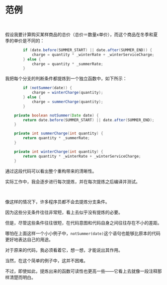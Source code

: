 # 范例

<br>

假设我要计算购买某样商品的总价（总价＝数量x单价），而这个商品在冬季和夏季的单价是不同的：

```java
        if (date.before(SUMMER_START) || date.after(SUMMER_END)) {
            charge = quantity * _winterRate + _winterServiceCharge;
        } else {
            charge = quantity * _summerRate;
        }
```

我把每个分支的判断条件都提炼到一个独立函数中，如下所示：

```java
        if (notSummer(date)) {
            charge = winterCharge(quantity);
        } else {
            charge = summerCharge(quantity);
        }

    private boolean notSummer(Date date) {
        return date.before(SUMMER_START) || date.after(SUMMER_END);
    }

    private int summerCharge(int quantity) {
        return quantity * _summerRate;
    }

    private int winterCharge(int quantity) {
        return quantity * _winterRate + _winterServiceCharge;
    }
```

通过这段代码可以看出整个重构带来的清晰性。

实际工作中，我会逐步进行每次提炼，并在每次提炼之后编译并测试。

<br>

像这样的情况下，许多程序员都不会去提炼分支条件。

因为这些分支条件往往非常短，看上去似乎没有提炼的必要。

但是，尽管这些条件往往很短，在代码意图和代码自身之间往往存在不小的差距。

哪怕在上面这样一个小小例子中，`notSummer(date)`这个语句也能够比原本的代码更好地表达自己的用途。

对于原来的代码，我必须看着它，想一想，才能说出其作用。

当然，在这个简单的例子中，这并不困难。

不过，即使如此，提炼出来的函数可读性也更高一些——它看上去就像一段注释那样清楚而明白。

<br>

